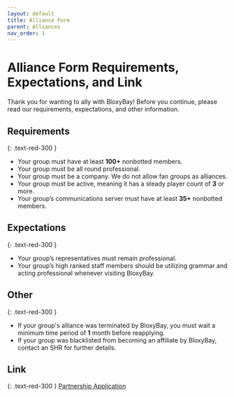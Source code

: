 ```yaml
---
layout: default
title: Alliance Form
parent: Alliances
nav_order: 1
---
```


# Alliance Form Requirements, Expectations, and Link
Thank you for wanting to ally with BloxyBay! Before you continue, please read our requirements, expectations, and other information.

## Requirements
{: .text-red-300 } 
- Your group must have at least **100+** nonbotted members.
- Your group must be all round professional.
- Your group must be a company. We do not allow fan groups as alliances.
- Your group must be active, meaning it has a steady player count of **3** or more.
- Your group’s communications server must have at least **35+** nonbotted members.

## Expectations
{: .text-red-300 } 
- Your group’s representatives must remain professional.
- Your group’s high ranked staff members should be utilizing grammar and acting professional whenever visiting BloxyBay.

## Other
{: .text-red-300 }
- If your group's alliance was terminated by BloxyBay, you must wait a minimum time period of **1** month before reapplying.
- If your group was blacklisted from becoming an affiliate by BloxyBay, contact an SHR for further details.

## Link
{: .text-red-300 } 
[Partnership Application]()
